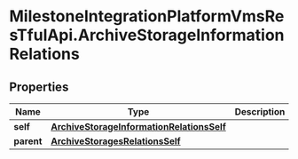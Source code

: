 # MilestoneIntegrationPlatformVmsResTfulApi.ArchiveStorageInformationRelations

## Properties
Name | Type | Description | Notes
------------ | ------------- | ------------- | -------------
**self** | [**ArchiveStorageInformationRelationsSelf**](ArchiveStorageInformationRelationsSelf.md) |  | [optional] 
**parent** | [**ArchiveStoragesRelationsSelf**](ArchiveStoragesRelationsSelf.md) |  | [optional] 
